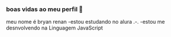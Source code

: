 ### boas vidas ao meu perfil 💙

meu nome é bryan renan
-estou estudando no alura .-.
-estou me desnvolvendo na Linguagem JavaScript
